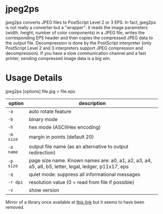 jpeg2ps
=======
jpeg2ps converts JPEG files to PostScript Level 2 or 3 EPS. In fact, jpeg2ps
is not really a converter but a "wrapper": it reads the image parameters
(width, height, number of color components) in a JPEG file, writes the
corresponding EPS header and then copies the compressed JPEG data to the output
file. Decompression is done by the PostScript interpreter (only PostScript
Level 2 and 3 interpreters support JPEG compression and decompression).
If you have a slow communication channel and a fast printer, sending
compressed image data is a big win.

Usage Details
=============
jpeg2ps [options] file.jpg > file.eps

| option    | description |
|-----------|-------------|
| `-a`      | auto rotate feature |
| `-b`      | binary mode |
| `-h`      | hex mode (ASCIIHex encoding) |
| `-m size` | margin in points (default 20) |
| `-o name` | output file name (as an alternative to output redirection) |
| `-p size` | page size name. Known names are: a0, a1, a2, a3, a4, a5, a6, b5, letter, legal, ledger, p11x17, eps |
| `-q`      | quiet mode: suppress all informational messages |
| `-r dpi`  | resolution value (0 = read from file if possible) |
| `-v`      | show version |

Mirror of a library once available at [this link](http://www.pdflib.com/fileadmin/pdflib/products/more/jpeg2ps/jpeg2ps-1.9.tar.gz) but it seems to have been removed.
